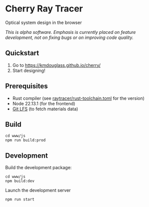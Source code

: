 # Cherry Ray Tracer

Optical system design in the browser

*This is alpha software. Emphasis is currently placed on feature development, not on fixing bugs or on improving code quality.*

## Quickstart

1. Go to https://kmdouglass.github.io/cherry/
2. Start designing!

## Prerequisites

- Rust compiler (see [raytracer/rust-toolchain.toml](raytracer/rust-toolchain.toml) for the version)
- Node 22.13.1 (for the frontend)
- [Git LFS](https://git-lfs.com/) (to fetch materials data)

## Build

```console
cd www/js
npm run build:prod
```

## Development

Build the development package:

```console
cd www/js
npm build:dev
```

Launch the development server

```
npm run start
```
